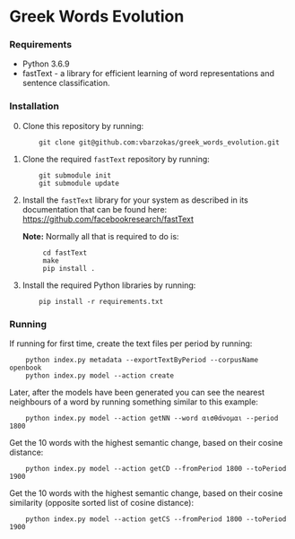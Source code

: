 # Greek Words Evolution

### Requirements
* Python 3.6.9
* fastText - a library for efficient learning of word representations and sentence classification.

### Installation
0. Clone this repository by running:

    ```
        git clone git@github.com:vbarzokas/greek_words_evolution.git
    ```
0. Clone the required `fastText` repository by running:

    ```
        git submodule init
        git submodule update
    ```
0. Install the `fastText` library for your system as described in its documentation that can be found here: https://github.com/facebookresearch/fastText

    **Note:** Normally all that is required to do is:
    
            cd fastText
            make
            pip install .
            
0. Install the required Python libraries by running:

    ```
        pip install -r requirements.txt
    ```

### Running
If running for first time, create the text files per period by running:
    
        python index.py metadata --exportTextByPeriod --corpusName openbook
        python index.py model --action create

Later, after the models have been generated you can see the nearest neighbours of a word by running something similar to this example:
    
        python index.py model --action getNN --word αισθάνομαι --period 1800

Get the 10 words with the highest semantic change, based on their cosine distance:
        
        python index.py model --action getCD --fromPeriod 1800 --toPeriod 1900
                
Get the 10 words with the highest semantic change, based on their cosine similarity (opposite sorted list of cosine distance):
        
        python index.py model --action getCS --fromPeriod 1800 --toPeriod 1900